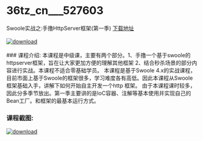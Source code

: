 # 36tz_cn___527603
Swoole实战之:手撸HttpServer框架(第一季)
[下载地址](http://www.36tz.cn/article/527603 "下载地址")
<br/></br>[![download](http://36tz.cn/muke_img/2019_10_356-4-300x167.jpg "下载地址")](http://www.36tz.cn/article/527603 "下载地址")
<br/></br>### 课程介绍:
本课程是中级课，主要有两个部分。1、手撸一个基于swoole的httpserver框架，旨在让大家更加方便的理解其他框架 2、结合秒杀场景的部分内容进行实战。本课程不适合零基础学员。
本课程是基于Swoole 4.x的实战课程，目前市面上基于Swoole的框架很多，学习难度各有高低。因此本课程从Swoole 框架基础入手，讲解下如何开始自主开发一个http 框架。
由于本课程课时较多，因此分多季节放出。第一季主要讲的是IoC容器、注解等基本使用并实现自己的Bean工厂。和框架的最基本运行方式。

### 课程截图:
[![download](http://36tz.cn/muke_img/2019_10_1-9.png "下载地址")](http://www.36tz.cn/article/527603 "下载地址")
